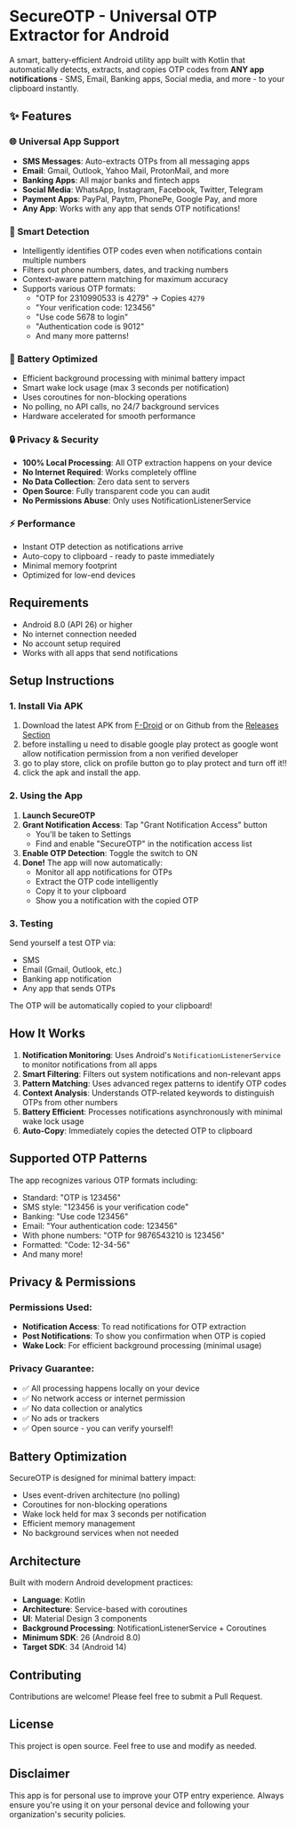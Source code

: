 # SecureOTP - Universal OTP Extractor for Android

A smart, battery-efficient Android utility app built with Kotlin that automatically detects, extracts, and copies OTP codes from **ANY app notifications** - SMS, Email, Banking apps, Social media, and more - to your clipboard instantly.

## ✨ Features

### 🌐 Universal App Support
- **SMS Messages**: Auto-extracts OTPs from all messaging apps
- **Email**: Gmail, Outlook, Yahoo Mail, ProtonMail, and more
- **Banking Apps**: All major banks and fintech apps  
- **Social Media**: WhatsApp, Instagram, Facebook, Twitter, Telegram
- **Payment Apps**: PayPal, Paytm, PhonePe, Google Pay, and more
- **Any App**: Works with any app that sends OTP notifications!

### 🎯 Smart Detection
- Intelligently identifies OTP codes even when notifications contain multiple numbers
- Filters out phone numbers, dates, and tracking numbers
- Context-aware pattern matching for maximum accuracy
- Supports various OTP formats:
  - "OTP for 2310990533 is 4279" → Copies `4279`
  - "Your verification code: 123456"  
  - "Use code 5678 to login"
  - "Authentication code is 9012"
  - And many more patterns!

### 🔋 Battery Optimized
- Efficient background processing with minimal battery impact
- Smart wake lock usage (max 3 seconds per notification)
- Uses coroutines for non-blocking operations
- No polling, no API calls, no 24/7 background services
- Hardware accelerated for smooth performance

### 🔒 Privacy & Security
- **100% Local Processing**: All OTP extraction happens on your device
- **No Internet Required**: Works completely offline
- **No Data Collection**: Zero data sent to servers
- **Open Source**: Fully transparent code you can audit
- **No Permissions Abuse**: Only uses NotificationListenerService

### ⚡ Performance
- Instant OTP detection as notifications arrive
- Auto-copy to clipboard - ready to paste immediately
- Minimal memory footprint
- Optimized for low-end devices

## Requirements

- Android 8.0 (API 26) or higher
- No internet connection needed
- No account setup required
- Works with all apps that send notifications

## Setup Instructions

### 1. Install Via APK

1. Download the latest APK from [F-Droid](https://f-droid.org/packages/com.otpextractor.secureotp/) or on Github from the [Releases Section](https://github.com/26JATIN/SecureOTP/releases/latest)
2. before installing u need to disable google play protect as google wont allow notification permission from a non verified developer
3. go to play store, click on profile button go to play protect and turn off it!!
4. click the apk and install the app.

### 2. Using the App

1. **Launch SecureOTP**
2. **Grant Notification Access**: Tap "Grant Notification Access" button
   - You'll be taken to Settings
   - Find and enable "SecureOTP" in the notification access list
3. **Enable OTP Detection**: Toggle the switch to ON
4. **Done!** The app will now automatically:
   - Monitor all app notifications for OTPs
   - Extract the OTP code intelligently
   - Copy it to your clipboard
   - Show you a notification with the copied OTP

### 3. Testing

Send yourself a test OTP via:
- SMS
- Email (Gmail, Outlook, etc.)
- Banking app notification
- Any app that sends OTPs

The OTP will be automatically copied to your clipboard!

## How It Works

1. **Notification Monitoring**: Uses Android's `NotificationListenerService` to monitor notifications from all apps
2. **Smart Filtering**: Filters out system notifications and non-relevant apps
3. **Pattern Matching**: Uses advanced regex patterns to identify OTP codes
4. **Context Analysis**: Understands OTP-related keywords to distinguish OTPs from other numbers
5. **Battery Efficient**: Processes notifications asynchronously with minimal wake lock usage
6. **Auto-Copy**: Immediately copies the detected OTP to clipboard

## Supported OTP Patterns

The app recognizes various OTP formats including:
- Standard: "OTP is 123456"
- SMS style: "123456 is your verification code"
- Banking: "Use code 123456"
- Email: "Your authentication code: 123456"
- With phone numbers: "OTP for 9876543210 is 123456"
- Formatted: "Code: 12-34-56"
- And many more!

## Privacy & Permissions

### Permissions Used:
- **Notification Access**: To read notifications for OTP extraction
- **Post Notifications**: To show you confirmation when OTP is copied
- **Wake Lock**: For efficient background processing (minimal usage)

### Privacy Guarantee:
- ✅ All processing happens locally on your device
- ✅ No network access or internet permission
- ✅ No data collection or analytics
- ✅ No ads or trackers
- ✅ Open source - you can verify yourself!

## Battery Optimization

SecureOTP is designed for minimal battery impact:
- Uses event-driven architecture (no polling)
- Coroutines for non-blocking operations  
- Wake lock held for max 3 seconds per notification
- Efficient memory management
- No background services when not needed

## Architecture

Built with modern Android development practices:
- **Language**: Kotlin
- **Architecture**: Service-based with coroutines
- **UI**: Material Design 3 components
- **Background Processing**: NotificationListenerService + Coroutines
- **Minimum SDK**: 26 (Android 8.0)
- **Target SDK**: 34 (Android 14)

## Contributing

Contributions are welcome! Please feel free to submit a Pull Request.

## License

This project is open source. Feel free to use and modify as needed.

## Disclaimer

This app is for personal use to improve your OTP entry experience. Always ensure you're using it on your personal device and following your organization's security policies.
